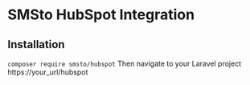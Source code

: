 # SMSto HubSpot Integration

## Installation

`composer require smsto/hubspot`
Then navigate to your Laravel project https://your_url/hubspot
